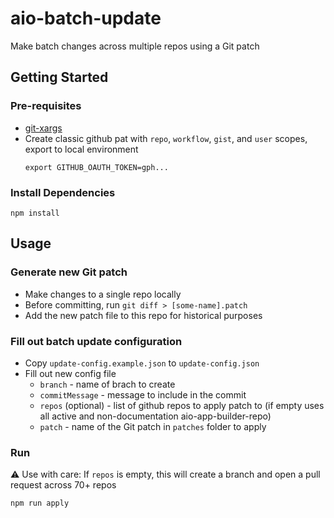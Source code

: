# aio-batch-update 

Make batch changes across multiple repos using a Git patch

## Getting Started

### Pre-requisites 

- [git-xargs](https://github.com/gruntwork-io/git-xargs?tab=readme-ov-file#getting-started)
- Create classic github pat with `repo`, `workflow`, `gist`, and `user` scopes, export to local environment 
    ```
    export GITHUB_OAUTH_TOKEN=gph...
    ```

### Install Dependencies

`npm install` 

## Usage 

### Generate new Git patch 

- Make changes to a single repo locally
- Before committing, run `git diff > [some-name].patch`
- Add the new patch file to this repo for historical purposes

### Fill out batch update configuration

- Copy `update-config.example.json` to `update-config.json` 
- Fill out new config file
    - `branch` - name of brach to create
    - `commitMessage` - message to include in the commit
    - `repos` (optional) - list of github repos to apply patch to (if empty uses all active and non-documentation aio-app-builder-repo)
    - `patch` - name of the Git patch in `patches` folder to apply

### Run

⚠️ Use with care: If `repos` is empty, this will create a branch and open a pull request across 70+ repos

`npm run apply`
